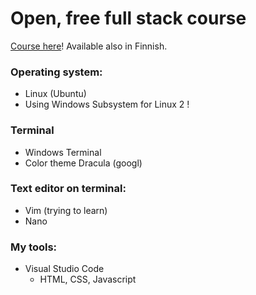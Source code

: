 # Open, free full stack course

[Course here](https://fullstackopen.com/en/)!
Available also in Finnish.

### Operating system:
* Linux (Ubuntu)
* Using Windows Subsystem for Linux 2 !

### Terminal
* Windows Terminal
* Color theme Dracula (googl)

### Text editor on terminal:
  * Vim (trying to learn)
  * Nano

### My tools:
* Visual Studio Code
  * HTML, CSS, Javascript
